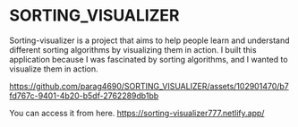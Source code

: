 # SORTING_VISUALIZER
Sorting-visualizer is a project that aims to help people learn and understand different sorting algorithms by visualizing them in action.
I built this application because I was fascinated by sorting algorithms, and I wanted to visualize them in action.








https://github.com/parag4690/SORTING_VISUALIZER/assets/102901470/b7fd767c-9401-4b20-b5df-2762289db1bb


You can access it from here. https://sorting-visualizer777.netlify.app/




